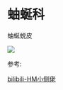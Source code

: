# 蚰蜒科

蚰蜒蜕皮

![](01.gif)

参考:

[bilibili-HM小侧佬](https://www.bilibili.com/video/BV1Pg4y1q7Rq/?spm_id_from=333.337.search-card.all.click&vd_source=741bff59809f9e15c309ef97c7d7c960)
